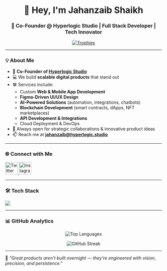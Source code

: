 <h1 align="center">👋 Hey, I'm Jahanzaib Shaikh</h1>  
<h3 align="center">🚀 Co-Founder @ Hyperlogic Studio | Full Stack Developer | Tech Innovator</h3>  

<p align="center">
  <a href="https://github.com/ryo-ma/github-profile-trophy">
    <img src="https://github-profile-trophy.vercel.app/?username=jahanzaibshaikh19&theme=onedark&margin-w=15&margin-h=15" alt="Trophies"/>
  </a>
</p>

---

### 💡 About Me  
- 🏢 **Co-Founder of [Hyperlogic Studio](https://www.hyperlogic.studio/)**     
- 💻 We build **scalable digital products** that stand out  
- 🛠️ Services include:  
  - Custom **Web & Mobile App Development**  
  - **Figma-Driven UI/UX Design**  
  - **AI-Powered Solutions** (automation, integrations, chatbots)  
  - **Blockchain Development** (smart contracts, dApps, NFT marketplaces)  
  - **API Development & Integrations**  
  - Cloud Deployment & DevOps  
- 🤝 Always open for strategic collaborations & innovative product ideas  
- 📫 Reach me at **jahanzaib@hyperlogic.studio**

---

### 🌐 Connect with Me  
<p align="left">
  <a href="https://twitter.com/jahanzaib699" target="blank">
    <img src="https://skillicons.dev/icons?i=twitter" height="40" alt="Twitter"/>
  </a>
  <a href="https://instagram.com/jahanzaib.ai" target="blank">
    <img src="https://skillicons.dev/icons?i=instagram" height="40" alt="Instagram"/>
  </a>
</p>

---

### 🛠️ Tech Stack  
<p>
  <img src="https://skillicons.dev/icons?i=html,css,bootstrap,tailwind,js,ts,react,next,nodejs,express,java,python,cpp,c,mongodb,mysql,sqlite,git,figma,ps,ai,solidity" />
</p>

---

### 📊 GitHub Analytics  
<p align="center">
  <img src="https://github-readme-stats.vercel.app/api/top-langs/?username=jahanzaibshaikh19&layout=compact&theme=radical" alt="Top Languages" />
</p>

<p align="center">
  <img src="https://github-readme-streak-stats.herokuapp.com/?user=jahanzaibshaikh19&theme=radical" alt="GitHub Streak" />
</p>

---
💬 *"Great products aren't built overnight — they're engineered with vision, precision, and persistence."*
